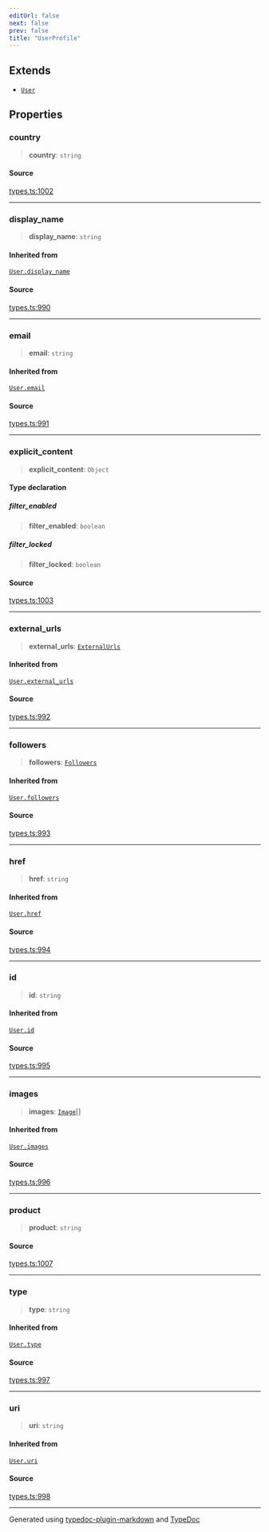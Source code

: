 ```yaml
---
editUrl: false
next: false
prev: false
title: "UserProfile"
---
```


## Extends

- [`User`](/api/interfaces/user/)

## Properties

### country

> **country**: `string`

#### Source

[types.ts:1002](https://github.com/fostertheweb/spotify-web-sdk/blob/8d95f4b/src/types.ts#L1002)

***

### display\_name

> **display\_name**: `string`

#### Inherited from

[`User.display_name`](/api/interfaces/user/#display-name)

#### Source

[types.ts:990](https://github.com/fostertheweb/spotify-web-sdk/blob/8d95f4b/src/types.ts#L990)

***

### email

> **email**: `string`

#### Inherited from

[`User.email`](/api/interfaces/user/#email)

#### Source

[types.ts:991](https://github.com/fostertheweb/spotify-web-sdk/blob/8d95f4b/src/types.ts#L991)

***

### explicit\_content

> **explicit\_content**: `Object`

#### Type declaration

##### filter\_enabled

> **filter\_enabled**: `boolean`

##### filter\_locked

> **filter\_locked**: `boolean`

#### Source

[types.ts:1003](https://github.com/fostertheweb/spotify-web-sdk/blob/8d95f4b/src/types.ts#L1003)

***

### external\_urls

> **external\_urls**: [`ExternalUrls`](/api/interfaces/externalurls/)

#### Inherited from

[`User.external_urls`](/api/interfaces/user/#external-urls)

#### Source

[types.ts:992](https://github.com/fostertheweb/spotify-web-sdk/blob/8d95f4b/src/types.ts#L992)

***

### followers

> **followers**: [`Followers`](/api/interfaces/followers/)

#### Inherited from

[`User.followers`](/api/interfaces/user/#followers)

#### Source

[types.ts:993](https://github.com/fostertheweb/spotify-web-sdk/blob/8d95f4b/src/types.ts#L993)

***

### href

> **href**: `string`

#### Inherited from

[`User.href`](/api/interfaces/user/#href)

#### Source

[types.ts:994](https://github.com/fostertheweb/spotify-web-sdk/blob/8d95f4b/src/types.ts#L994)

***

### id

> **id**: `string`

#### Inherited from

[`User.id`](/api/interfaces/user/#id)

#### Source

[types.ts:995](https://github.com/fostertheweb/spotify-web-sdk/blob/8d95f4b/src/types.ts#L995)

***

### images

> **images**: [`Image`](/api/interfaces/image/)[]

#### Inherited from

[`User.images`](/api/interfaces/user/#images)

#### Source

[types.ts:996](https://github.com/fostertheweb/spotify-web-sdk/blob/8d95f4b/src/types.ts#L996)

***

### product

> **product**: `string`

#### Source

[types.ts:1007](https://github.com/fostertheweb/spotify-web-sdk/blob/8d95f4b/src/types.ts#L1007)

***

### type

> **type**: `string`

#### Inherited from

[`User.type`](/api/interfaces/user/#type)

#### Source

[types.ts:997](https://github.com/fostertheweb/spotify-web-sdk/blob/8d95f4b/src/types.ts#L997)

***

### uri

> **uri**: `string`

#### Inherited from

[`User.uri`](/api/interfaces/user/#uri)

#### Source

[types.ts:998](https://github.com/fostertheweb/spotify-web-sdk/blob/8d95f4b/src/types.ts#L998)

***

Generated using [typedoc-plugin-markdown](https://www.npmjs.com/package/typedoc-plugin-markdown) and [TypeDoc](https://typedoc.org/)
